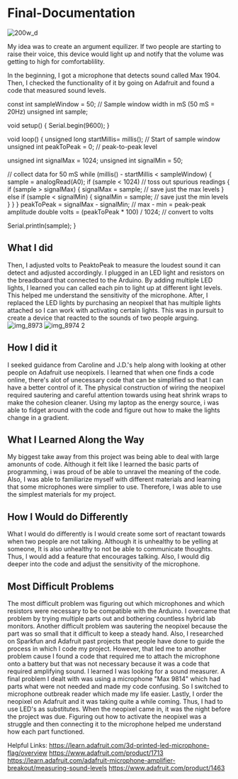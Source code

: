 # Final-Documentation
![200w_d](https://cloud.githubusercontent.com/assets/25276044/25725959/e324fa62-30d6-11e7-911d-f9adc68008c6.gif)
 
 My idea was to create an argument equilizer. If two people are starting to raise their voice, this device would light up and notify that the volume was getting to high for comfortablility. 
 
 In the beginning, I got a microphone that detects sound called Max 1904. Then, I checked the functionality of it by going on Adafruit and found a code that measured sound levels.
 
 const int sampleWindow = 50; // Sample window width in mS (50 mS = 20Hz)
unsigned int sample;
 
void setup() 
{
   Serial.begin(9600);
}
 
 
void loop() 
{
   unsigned long startMillis= millis();  // Start of sample window
   unsigned int peakToPeak = 0;   // peak-to-peak level
 
   unsigned int signalMax = 1024;
   unsigned int signalMin = 50;
 
   // collect data for 50 mS
   while (millis() - startMillis < sampleWindow)
   {
      sample = analogRead(A0);
      if (sample < 1024)  // toss out spurious readings
      {
         if (sample > signalMax)
         {
            signalMax = sample;  // save just the max levels
         }
         else if (sample < signalMin)
         {
            signalMin = sample;  // save just the min levels
         }
      }
   }
   peakToPeak = signalMax - signalMin;  // max - min = peak-peak amplitude
   double volts = (peakToPeak * 100) / 1024;  // convert to volts
 
   Serial.println(sample);
}
## What I did
Then, I adjusted volts to PeaktoPeak to measure the loudest sound it can detect and adjusted accordingly. I plugged in an LED light and resistors on the breadboard that connected to the Arduino. By adding multiple LED lights, I learned  you can called each pin to light up at different light levels. This helped me understand the sensitivity of the microphone. After, I replaced the LED lights by purchasing an neopixel that has multiple lights attached so I can work with activating certain lights. This was in pursuit to create a device that reacted to the sounds of two people arguing. 
![img_8973](https://cloud.githubusercontent.com/assets/25276044/25725727/240c008a-30d6-11e7-98ab-2bffa94d8046.JPG)
![img_8974 2](https://cloud.githubusercontent.com/assets/25276044/25725737/29a59e16-30d6-11e7-9e97-fae9c73315c3.JPG)


## How I did it
I seeked guidance from Caroline and J.D.'s help along with looking at other people on Adafruit use neopixels. 
I learned that when one finds a code online, there's alot of unecessary code that can be simplified so that I can have a better control of it. 
The physical construction of wiring the neopixel required sautering and careful attention towards using heat shrink wraps to make the cohesion cleaner. Using my laptop as the energy source, i was able to fidget around with the code and figure out how to make the lights change in a gradient. 

## What I Learned Along the Way
My biggest take away from this project was being able to deal with large amonunts of code. Although it felt like I learned the basic parts of programming, i was proud of be able to unravel the meaning of the code. Also, I was able to familiarize myself with different materials and learning that some microphones were simplier to use. Therefore, I was able to use the simplest materials for my project. 

## How I Would do Differently
 What I would do differently is I would create some sort of reactant towards when two people are not talking. Although it is unhealthy to be yelling at someone, It is also unhealthy to not be able to communicate thoughts. Thus, I would add a feature that encourages talking. 
 Also, I would dig deeper into the code and adjust the sensitivity of the microphone. 

## Most Difficult Problems
The most difficult problem was figuring out which microphones and which resistors were necessary to be compatible with the Arduino. I overcame that problem by trying multiple parts out and bothering countless hybrid lab monitors. 
Another difficult problem was sautering the neopixel because the part was so small that it difficult to keep a steady hand. Also, I researched on Sparkfun and Adafruit past projects that people have done to guide the process in which I code my project. 
However, that led me to another problem cause I found a code that required me to attach the microphone onto a battery but that was not necessary because it was a code that required amplifying sound. I learned I was looking for a sound measurer. A final problem I dealt with was using a microphone "Max 9814" which had parts what were not needed and made my code confusing. So I switched to microphone outbreak reader which made my life easier. 
Lastly, I order the neopixel on Adafruit and it was taking quite a while coming. Thus, I had to use LED's as substitutes. When the neopixel came in, it was the night before the project was due. Figuring out how to activate the neopixel was a struggle and then connecting it to the microphone helped me understand how each part functioned.

Helpful Links: https://learn.adafruit.com/3d-printed-led-microphone-flag/overview
https://www.adafruit.com/product/1713
https://learn.adafruit.com/adafruit-microphone-amplifier-breakout/measuring-sound-levels
https://www.adafruit.com/product/1463


